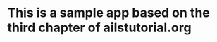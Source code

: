 This is a sample app based on the third chapter of ailstutorial.org
===================================================================
